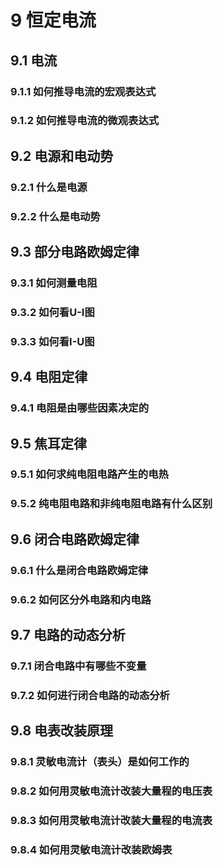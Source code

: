 # 9 恒定电流

## 9.1 电流

### 9.1.1 如何推导电流的宏观表达式

### 9.1.2 如何推导电流的微观表达式

## 9.2 电源和电动势

### 9.2.1 什么是电源

### 9.2.2 什么是电动势

## 9.3 部分电路欧姆定律

### 9.3.1 如何测量电阻

### 9.3.2 如何看U-I图

### 9.3.3 如何看I-U图

## 9.4 电阻定律

### 9.4.1 电阻是由哪些因素决定的

## 9.5 焦耳定律

### 9.5.1 如何求纯电阻电路产生的电热

### 9.5.2 纯电阻电路和非纯电阻电路有什么区别

## 9.6 闭合电路欧姆定律

### 9.6.1 什么是闭合电路欧姆定律

### 9.6.2 如何区分外电路和内电路

## 9.7 电路的动态分析

### 9.7.1 闭合电路中有哪些不变量

### 9.7.2 如何进行闭合电路的动态分析

## 9.8 电表改装原理

### 9.8.1 灵敏电流计（表头）是如何工作的

### 9.8.2 如何用灵敏电流计改装大量程的电压表

### 9.8.3 如何用灵敏电流计改装大量程的电流表

### 9.8.4 如何用灵敏电流计改装欧姆表

